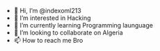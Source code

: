 - 👋 Hi, I’m @indexoml213
- 👀 I’m interested in Hacking
- 🌱 I’m currently learning Programming launguage
- 💞️ I’m looking to collaborate on Algeria
- 📫 How to reach me Bro

<!---
indexoml213/indexoml213 is a ✨ special ✨ repository because its `README.md` (this file) appears on your GitHub profile.
You can click the Preview link to take a look at your changes.
--->
